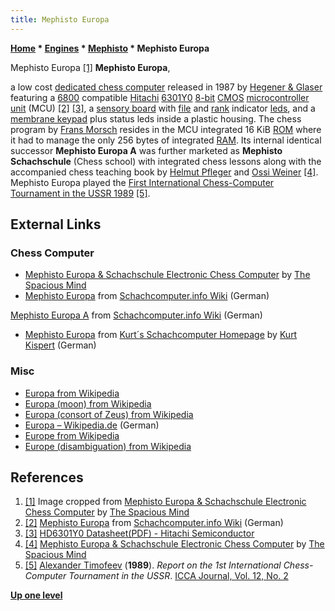 ```yaml
---
title: Mephisto Europa
---
```

**[Home](Home "Home") \* [Engines](Engines "Engines") \* [Mephisto](Mephisto "Mephisto") \* Mephisto Europa**



 [](http://www.spacious-mind.com/html/europa___schachschule.html) Mephisto Europa <a id="cite-note-1" href="#cite-ref-1">[1]</a> 
**Mephisto Europa**,  

a low cost [dedicated chess computer](Dedicated_Chess_Computers "Dedicated Chess Computers") released in 1987 by [Hegener & Glaser](Hegener_%26_Glaser "Hegener & Glaser") featuring a [6800](6800 "6800") compatible [Hitachi](https://en.wikipedia.org/wiki/Hitachi) [6301Y0](6800#6301 "6800") [8-bit](https://en.wikipedia.org/wiki/8-bit) [CMOS](https://en.wikipedia.org/wiki/CMOS) [microcontroller unit](https://en.wikipedia.org/wiki/Microcontroller) (MCU) 
<a id="cite-note-2" href="#cite-ref-2">[2]</a>
<a id="cite-note-3" href="#cite-ref-3">[3]</a>, 
a [sensory board](Sensory_Board "Sensory Board") with [file](Files "Files") and [rank](Ranks "Ranks") indicator [leds](https://en.wikipedia.org/wiki/Light-emitting_diode), 
and a [membrane keypad](https://en.wikipedia.org/wiki/Membrane_keyboard) plus status leds inside a plastic housing. 
The chess program by [Frans Morsch](Frans_Morsch "Frans Morsch") resides in the MCU integrated 16 KiB [ROM](Memory#ROM "Memory") where it had to manage the only 256 bytes of integrated [RAM](Memory#RAM "Memory"). 
Its internal identical successor **Mephisto Europa A** was further marketed as **Mephisto Schachschule** (Chess school) with integrated chess lessons along with the accompanied chess teaching book by [Helmut Pfleger](https://en.wikipedia.org/wiki/Helmut_Pfleger) and [Ossi Weiner](Ossi_Weiner "Ossi Weiner") <a id="cite-note-4" href="#cite-ref-4">[4]</a>.
Mephisto Europa played the [First International Chess-Computer Tournament in the USSR 1989](First_International_Chess-Computer_Tournament_in_the_USSR_1989 "First International Chess-Computer Tournament in the USSR 1989") <a id="cite-note-5" href="#cite-ref-5">[5]</a>. 



## External Links


### Chess Computer


* [Mephisto Europa & Schachschule Electronic Chess Computer](http://www.spacious-mind.com/html/europa___schachschule.html) by [The Spacious Mind](The_Spacious_Mind "The Spacious Mind")
* [Mephisto Europa](https://www.schach-computer.info/wiki/index.php?title=Mephisto_Europa) from [Schachcomputer.info Wiki](https://www.schach-computer.info/wiki/index.php/Hauptseite_En) (German)


 [Mephisto Europa A](https://www.schach-computer.info/wiki/index.php?title=Mephisto_Europa_A) from [Schachcomputer.info Wiki](https://www.schach-computer.info/wiki/index.php/Hauptseite_En) (German)
* [Mephisto Europa](http://www.schachcomputer.at/mepeuropa.htm) from [Kurt´s Schachcomputer Homepage](http://www.schachcomputer.at/) by [Kurt Kispert](Kurt_Kispert "Kurt Kispert") (German)


### Misc


* [Europa from Wikipedia](https://en.wikipedia.org/wiki/Europa)
* [Europa (moon) from Wikipedia](https://en.wikipedia.org/wiki/Europa_(moon))
* [Europa (consort of Zeus) from Wikipedia](https://en.wikipedia.org/wiki/Europa_(consort_of_Zeus))
* [Europa – Wikipedia.de](https://de.wikipedia.org/wiki/Europa) (German)
* [Europe from Wikipedia](https://en.wikipedia.org/wiki/Europe)
* [Europe (disambiguation) from Wikipedia](https://en.wikipedia.org/wiki/Europe_(disambiguation))


## References


1. <a id="cite-ref-1" href="#cite-note-1">[1]</a> Image cropped from [Mephisto Europa & Schachschule Electronic Chess Computer](http://www.spacious-mind.com/html/europa___schachschule.html) by [The Spacious Mind](The_Spacious_Mind "The Spacious Mind")
2. <a id="cite-ref-2" href="#cite-note-2">[2]</a> [Mephisto Europa](https://www.schach-computer.info/wiki/index.php?title=Mephisto_Europa) from [Schachcomputer.info Wiki](https://www.schach-computer.info/wiki/index.php/Hauptseite_En) (German)
3. <a id="cite-ref-3" href="#cite-note-3">[3]</a> [HD6301Y0 Datasheet(PDF) - Hitachi Semiconductor](https://www.alldatasheet.com/datasheet-pdf/pdf/124098/HITACHI/HD6301Y0.html)
4. <a id="cite-ref-4" href="#cite-note-4">[4]</a> [Mephisto Europa & Schachschule Electronic Chess Computer](http://www.spacious-mind.com/html/europa___schachschule.html) by [The Spacious Mind](The_Spacious_Mind "The Spacious Mind")
5. <a id="cite-ref-5" href="#cite-note-5">[5]</a> [Alexander Timofeev](Alexander_Timofeev "Alexander Timofeev") (**1989**). *Report on the 1st International Chess-Computer Tournament in the USSR*. [ICCA Journal, Vol. 12, No. 2](ICGA_Journal#12_2 "ICGA Journal")

**[Up one level](Mephisto "Mephisto")**







 
